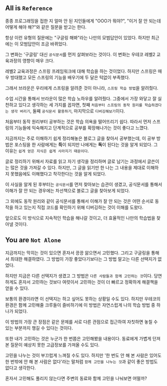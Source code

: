 ## All is `Reference`

종종 프로그래밍을 접한 지 얼마 안 된 지인들에게 "OOO가 뭐야?", "이거 잘 안 되는데 어떻게 해야 해?"와 같은 질문을 받고는 한다. 


항상 이런 유형의 질문에는 "구글링 해봐"라는 나만의 모범답안이 있었다. 하지만 최근에는 이 모범답안이 조금 바뀌었다. 


그 변화는 '구글링' 대신 `공식문서`를 먼저 살펴보라는 것이다. 이 변화는 우테코 레벨2 교육과정의 영향이 매우 크다. 


레벨2 교육과정은 스프링 프레임워크에 대해 학습을 하는 것이었다. 하지만 스프링은 매우 방대했고 모든 스프링의 기능을 배우기에 두 달은 턱없이 부족했다. 


그래서 브라운은 우리에게 스프링을 알려준 것이 아니라, `스프링 학습 방법`을 알려줬다. 


수업 시간을 통해서 브라운이 많은 학습 노하우를 알려줬다. 그중에서 가장 와닿고 잘 실천하고 있다고 생각하는 세 가지를 꼽자면, 
첫째 `처음부터 스프링의 동작 원리를 학습하겠다는 생각 버리기`, 둘째 `공식문서 활용하기`, 마지막으로 `디버깅해보기`이다. 

처음부터 동작 원리부터 공부하는 것은 학습 의욕을 떨어뜨리기 쉽다. 따라서 먼저 스프링의 기능들에 익숙해지고 단계적으로 공부를 확장해나가는 것이 좋다고 느꼈다. 


지금까지는 주로 이해하기 쉽게 정리해놓은 블로그 글을 찾아서 공부했는데, 이 공부 방법은 포스팅을 한 사람에게는 **득**이 되지만 나에게는 **독**이 된다는 것을 알게 되었다. 
그 이유는 `쉽게 얻은 지식은 쉽게 사라지기 때문이다`. 

글로 정리하기 위해서 자료를 읽고 자기 생각을 정리하며 글로 남기는 과정에서 글쓴이는 많은 것을 가져갈 수 있다.
하지만,  그 글을 읽기만 한 나는 그 내용을 제대로 이해하지 못했음에도 이해했다고 착각한다는 것을 알게 되었다. 


이 사실을 알게 된 후부터는 `공식문서`를 먼저 찾아보는 습관이 생겼고, 공식문서를 통해서 이해가 잘 안 되는 경우에는 차선책으로 블로그 글을 찾아보게 되었다. 


그 외에도 동작 원리와 같이 공식문서를 통해서 이해가 잘 안 되는 것은 어떤 순서로 동작을 하고 있는지 직접 코드를 확인하기 위해 디버깅하는 것이 이해를 도왔다. 


앞으로도 이 방식으로 지속적인 학습을 해나갈 것이고, 더 효율적인 나만의 학습법을 찾아낼 것이다. 



## You are `Not Alone` 

지금까지는 막히는 것이 있으면 혼자서 끙끙 앓으면서 고민했다. 그리고 구글링을 통해서 최대한 해결하였다. 그 방법이 가장 좋았다기보다는 그 방법 말고는 다른 선택지가 없었다. 


하지만 지금은 다른 선택지가 생겼고 그 방법은 `다른 사람들과 함께 고민하는 것`이다. 당연하게도 혼자서 고민하는 것보다 여럿이서 고민하는 것이 더 빠르고 정확하게 해결책을 얻을 수 있다.  


보통의 환경이라면 이 선택지는 하고 싶어도 못하는 상황일 수도 있다. 하지만 우테코의 환경은 함께 고민해줄 크루들이 즐비하기에 이 방법은 자연스럽게 나의 학습 방법 중 하나가 되었다. 


이 방법의 가장 큰 장점은 같은 문제를 서로 다른 관점으로 접근하여 자칫하면 놓칠 수 있는 부분까지 챙길 수 있다는 것이다. 


또한 내가 고민하는 것은 누군가 한 번쯤은 고민해봤을 내용이다. 동료에게 가볍게 던져본 질문이 예상치 못한 고급정보를 가져올 수도 있다. 


고민을 나누는 것이 부끄럽게 느껴질 수도 있다. 하지만 '한 번도 안 해 본 사람은 있어도 한 번밖에 안 해 본 사람은 없다'라는 말처럼 `함께 고민을 나누는 것`과 같이 좋은 방법도 없다고 생각한다. 


혼자서 고민해도 풀리지 않는다면 주변의 동료와 함께 고민을 나눠보면 어떨까? 

